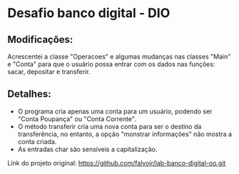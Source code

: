 # Desafio banco digital - DIO

## Modificações:

Acrescentei a classe "Operacoes" e algumas mudanças nas classes "Main" e "Conta" para que o usuário possa entrar com os dados nas funções: sacar, depositar e transferir.

## Detalhes: 

- O programa cria apenas uma conta para um usuário, podendo ser "Conta Poupança" ou "Conta Corrente". 
- O método transferir cria uma nova conta para ser o destino da transferência, no entanto, a opção "monstrar informações" não mostra a conta criada. 
- As entradas char são sensíveis a capitalização.

Link do projeto original: https://github.com/falvojr/lab-banco-digital-oo.git

 
